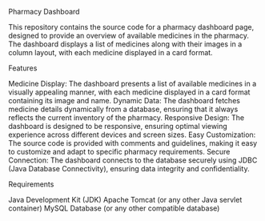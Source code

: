 Pharmacy Dashboard

This repository contains the source code for a pharmacy dashboard page, designed to provide an overview of available medicines in the pharmacy. The dashboard displays a list of medicines along with their images in a column layout, with each medicine displayed in a card format.

Features

Medicine Display: The dashboard presents a list of available medicines in a visually appealing manner, with each medicine displayed in a card format containing its image and name.
Dynamic Data: The dashboard fetches medicine details dynamically from a database, ensuring that it always reflects the current inventory of the pharmacy.
Responsive Design: The dashboard is designed to be responsive, ensuring optimal viewing experience across different devices and screen sizes.
Easy Customization: The source code is provided with comments and guidelines, making it easy to customize and adapt to specific pharmacy requirements.
Secure Connection: The dashboard connects to the database securely using JDBC (Java Database Connectivity), ensuring data integrity and confidentiality.

Requirements

Java Development Kit (JDK)
Apache Tomcat (or any other Java servlet container)
MySQL Database (or any other compatible database)
